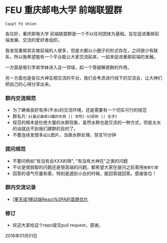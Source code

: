 # FEU 重庆邮电大学 前端联盟群

`Cqupt Fe Union` 

各位好，重庆邮电大学 前端联盟群是一个不以任何团体为基础，旨在促进重邮前端发展、交流的爱好者组织。

我发现重邮其实做前端的人很多，但是大都以小圈子的形式存在，之间很少有联系，所以我希望能有一个平台能让大家交流起来，一起来促进重邮前端的发展。

一方面是吸引学弟学妹进入这一领域，起一个答疑解惑群的作用。

另一方面也是各位大神互相交流的平台，我们会考虑进行线下的交流会，让大神们把自己的心得分享出来。



### 群内交流规范

- 为了确保良好有序(不水)的交流环境，还是需要有一个切实可行的规范
- 群名片: `${最近最感兴趣的东西 || 学院}-${昵称 || 名字}`
- 规范的根本是杜绝大量的水群现象，虽然水群也是交流的一种方式，但是太水的话就达不到我们建群的目的了。
- 不要连续发很多`逗比`图片，当做水群处理，禁言10分钟




### 提问规范

- 不要问例如"有没有会XXX的呀", "有没有大神在"之类的问题
- 不论是很弱智的问题还是很高端的问题，都希望大家在提问之前善用`搜索引擎`
- 回答的语气尽量和善，特别是遇到小白的时候，能回答就回答。感谢各位！




### 群内交流记录

- [\[董天成\]移动端React与SPA的首屏优化](https://github.com/wssgcg1213/feu/issues/2)




### 修订

- 欢迎大家给这个repo提交pull request，感谢。


2016年01月01日
